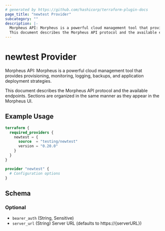 ```yaml
---
# generated by https://github.com/hashicorp/terraform-plugin-docs
page_title: "newtest Provider"
subcategory: ""
description: |-
  Morpheus API: Morpheus is a powerful cloud management tool that provides provisioning, monitoring, logging, backups, and application deployment strategies.
  This document describes the Morpheus API protocol and the available endpoints. Sections are organized in the same manner as they appear in the Morpheus UI.
---
```


# newtest Provider

Morpheus API: Morpheus is a powerful cloud management tool that provides provisioning, monitoring, logging, backups, and application deployment strategies.

This document describes the Morpheus API protocol and the available endpoints. Sections are organized in the same manner as they appear in the Morpheus UI.

## Example Usage

```terraform
terraform {
  required_providers {
    newtest = {
      source  = "testing/newtest"
      version = "0.20.0"
    }
  }
}

provider "newtest" {
  # Configuration options
}
```

<!-- schema generated by tfplugindocs -->
## Schema

### Optional

- `bearer_auth` (String, Sensitive)
- `server_url` (String) Server URL (defaults to https://{serverURL})
